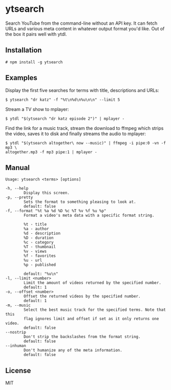 # ytsearch
Search YouTube from the command-line without an API key. It can fetch URLs and
various meta content in whatever output format you'd like. Out of the box it
pairs well with ytdl.

## Installation

    # npm install -g ytsearch

## Examples
Display the first five searches for terms with title, descriptions and URLs:

    $ ytsearch "dr katz" -f "%t\n%d\n%u\n\n" --limit 5

Stream a TV show to mplayer:

    $ ytdl "$(ytsearch "dr katz episode 2")" | mplayer -

Find the link for a music track, stream the download to ffmpeg which strips the
video, saves it to disk and finally streams the audio to mplayer:

    $ ytdl "$(ytsearch altogether\ now --music)" | ffmpeg -i pipe:0 -vn -f mp3 \
    altogether.mp3 -f mp3 pipe:1 | mplayer -

## Manual
```
Usage: ytsearch <terms> [options]

-h, --help
        Display this screen.
-p, --pretty
        Sets the format to something pleasing to look at.
        default: false
-f, --format "%t %a %d %D %c %T %v %f %u %p"
        Format a video's meta data with a specific format string.

        %t - title
        %a - author
        %d - description
        %D - duration
        %c - category
        %T - thumbnail
        %v - views
        %f - favorites
        %u - url
        %p - published

        default: "%u\n"
-l, --limit <number>
        Limit the amount of videos returned by the specified number.
        default: 1
-o, --offset <number>
        Offset the returned videos by the specified number.
        default: 1
-m, --music
        Select the best music track for the specified terms. Note that this
        flag ignores limit and offset if set as it only returns one video.
        default: false
--nostrip
        Don't strip the backslashes from the format string.
        default: false
--inhuman
        Don't humanize any of the meta information.
        default: false
```

## License
MIT
